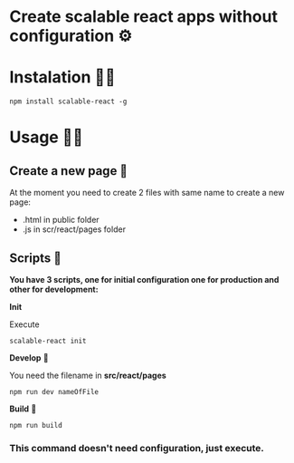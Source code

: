 # Create scalable react apps without configuration ⚙

# Instalation 👷‍♀️

    npm install scalable-react -g

# Usage 👨‍🚀

## Create a new page 📕

At the moment you need to create 2 files with same name to create a new page:

- .html in public folder
- .js in scr/react/pages folder

## Scripts 🧰

**You have 3 scripts, one for initial configuration one for production and other for development:**

**Init**

Execute

    scalable-react init

**Develop** 🤖

You need the filename in **src/react/pages**

    npm run dev nameOfFile

**Build** 🔨

    npm run build

### This command doesn't need configuration, just execute.
